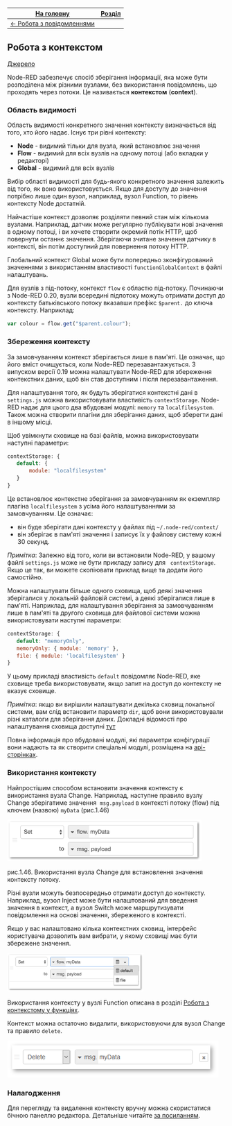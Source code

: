 | [На головну](../)                    | [Розділ](README.md) |
| ------------------------------------ | ------------------- |
| [<- Робота з повідомленнями](1_6.md) |                     |

## Робота з контекстом 

[Джерело](https://nodered.org/docs/user-guide/context)

Node-RED забезпечує спосіб зберігання інформації, яка може бути розподілена між різними вузлами, без використання повідомлень, що проходять через потоки. Це називається **контекстом** (**context**).

### Область видимості

Область видимості конкретного значення контексту визначається від того, хто його надає. Існує три рівні контексту:

-   **Node** - видимий тільки для вузла, який встановлює значення
-   **Flow** - видимий для всіх вузлів на одному потоці (або вкладки у редакторі)
-   **Global** - видимий для всіх вузлів

Вибір області видимості для будь-якого конкретного значення залежить від того, як воно використовується. Якщо для доступу до значення потрібно лише один вузол, наприклад, вузол Function, то рівень контексту Node достатній.

Найчастіше контекст дозволяє розділяти певний стан між кількома вузлами. Наприклад, датчик може регулярно публікувати нові значення в одному потоці, і ви хочете створити окремий потік HTTP, щоб повернути останнє значення. Зберігаючи зчитане значення датчику в контексті, він потім доступний для повернення потоку HTTP.

Глобальний контекст Global може бути попередньо зконфігурований значеннями з використанням властивості `functionGlobalContext` в файлі налаштувань.

Для вузлів з під-потоку, контекст `flow` є областю під-потоку. Починаючи з Node-RED 0.20, вузли всередині підпотоку можуть отримати доступ до контексту батьківського потоку вказавши префікс `$parent.` до ключа контексту. Наприклад:

```javascript
var colour = flow.get("$parent.colour");
```

### Збереження контексту

За замовчуванням контекст зберігається лише в пам\'яті. Це означає, що його вміст очищується, коли Node-RED перезавантажується. З випуском версії 0.19 можна налаштувати Node-RED для збереження контекстних даних, щоб він став доступним і після перезавантаження. 

Для налаштування того, як будуть зберігатися контекстні дані в `settings.js` можна використовувати властивість `contextStorage`. Node-RED надає для цього два вбудовані модулі: `memory` та `localfilesystem`. Також можна створити плагіни для зберігання даних, щоб зберегти дані в іншому місці.

Щоб увімкнути сховище на базі файлів, можна використовувати наступні параметри:

```js
contextStorage: {
   default: {
       module: "localfilesystem"
   }
}
```

Це встановлює контекстне зберігання за замовчуванням як екземпляр плагіна `localfilesystem` з усіма його налаштуваннями за замовчуванням. Це означає:

- він буде зберігати дані контексту у файлах під `~/.node-red/context/`
- він зберігає в пам'яті значення і записує їх у файлову систему кожні 30 секунд.

*Примітка*: Залежно від того, коли ви встановили Node-RED, у вашому файлі `settings.js` може не бути прикладу запису для ` contextStorage`. Якщо це так, ви можете скопіювати приклад вище та додати його самостійно.

Можна налаштувати більше одного сховища, щоб деякі значення зберігалися у локальній файловій системі, а деякі зберігалися лише в пам'яті. Наприклад, для налаштування зберігання за замовчуванням лише в пам'яті та другого сховища для файлової системи можна використовувати наступні параметри:

```js
contextStorage: {
   default: "memoryOnly",
   memoryOnly: { module: 'memory' },
   file: { module: 'localfilesystem' }
}
```

У цьому прикладі властивість `default`  повідомляє Node-RED, яке сховище треба використовувати, якщо запит на доступ до контексту не вказує сховище.

*Примітка*: якщо ви вирішили налаштувати декілька сховищ локальної системи, вам слід встановити параметр `dir`, щоб вони використовували різні каталоги для зберігання даних. Докладні відомості про налаштування сховища доступні [тут](https://nodered.org/docs/api/context/store/localfilesystem#options)

Повна інформація про вбудовані модулі, які параметри конфігурації вони надають та як створити спеціальні модулі, розміщена на [api-сторінках](https://nodered.org/docs/api/context/).

### Використання контексту

Найпростішим способом встановити значення контексту є використання вузла Change. Наприклад, наступне правило вузлу Change зберігатиме значення  `msg.payload` в контексті потоку (flow) під ключем (назвою) `myData` (рис.1.46)

![context\_change](media/1_46.png)

рис.1.46. Використання вузла Change для встановлення значення контексту потоку.

Різні вузли можуть безпосередньо отримати доступ до контексту. Наприклад, вузол Inject може бути налаштований для введення значення в контекст, а вузол Switch може маршрутизувати повідомлення на основі значення, збереженого в контексті. 

Якщо у вас налаштовано кілька контекстних сховищ, інтерфейс користувача дозволить вам вибрати, у якому сховищі має бути збережене значення.

![img](media/context_change_multiple_stores.png)

Використання контексту у вузлі Function описана в розділі [Робота з контекстому у функціях](1_5.md#робота-з-контекстами).

Контекст можна остаточно видалити, використовуючи для вузол Change та правило `delete`.

![](media/context_delete.png)

### Налагодження

Для перегляду та видалення контексту вручну можна скористатися бічною панеллю редактора. Детальніше читайте [за посиланням](1_2.md#бічна-панель-контекстні-дані-context-data).